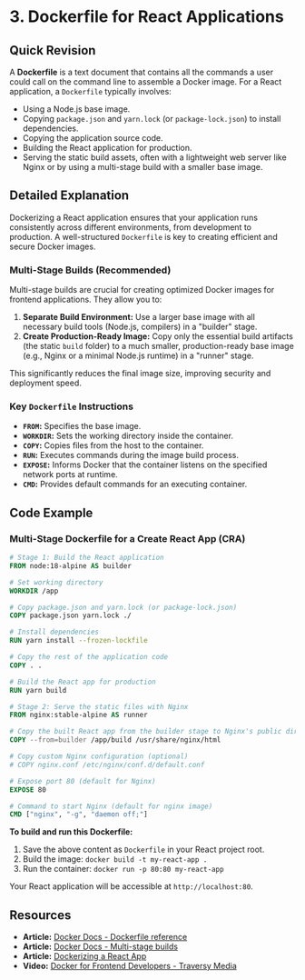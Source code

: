 
# 3. Dockerfile for React Applications

## Quick Revision

A **Dockerfile** is a text document that contains all the commands a user could call on the command line to assemble a Docker image. For a React application, a `Dockerfile` typically involves:

*   Using a Node.js base image.
*   Copying `package.json` and `yarn.lock` (or `package-lock.json`) to install dependencies.
*   Copying the application source code.
*   Building the React application for production.
*   Serving the static build assets, often with a lightweight web server like Nginx or by using a multi-stage build with a smaller base image.

## Detailed Explanation

Dockerizing a React application ensures that your application runs consistently across different environments, from development to production. A well-structured `Dockerfile` is key to creating efficient and secure Docker images.

### Multi-Stage Builds (Recommended)

Multi-stage builds are crucial for creating optimized Docker images for frontend applications. They allow you to:

1.  **Separate Build Environment:** Use a larger base image with all necessary build tools (Node.js, compilers) in a "builder" stage.
2.  **Create Production-Ready Image:** Copy only the essential build artifacts (the static `build` folder) to a much smaller, production-ready base image (e.g., Nginx or a minimal Node.js runtime) in a "runner" stage.

This significantly reduces the final image size, improving security and deployment speed.

### Key `Dockerfile` Instructions

*   **`FROM`:** Specifies the base image.
*   **`WORKDIR`:** Sets the working directory inside the container.
*   **`COPY`:** Copies files from the host to the container.
*   **`RUN`:** Executes commands during the image build process.
*   **`EXPOSE`:** Informs Docker that the container listens on the specified network ports at runtime.
*   **`CMD`:** Provides default commands for an executing container.

## Code Example

### Multi-Stage Dockerfile for a Create React App (CRA)

```dockerfile
# Stage 1: Build the React application
FROM node:18-alpine AS builder

# Set working directory
WORKDIR /app

# Copy package.json and yarn.lock (or package-lock.json)
COPY package.json yarn.lock ./

# Install dependencies
RUN yarn install --frozen-lockfile

# Copy the rest of the application code
COPY . .

# Build the React app for production
RUN yarn build

# Stage 2: Serve the static files with Nginx
FROM nginx:stable-alpine AS runner

# Copy the built React app from the builder stage to Nginx's public directory
COPY --from=builder /app/build /usr/share/nginx/html

# Copy custom Nginx configuration (optional)
# COPY nginx.conf /etc/nginx/conf.d/default.conf

# Expose port 80 (default for Nginx)
EXPOSE 80

# Command to start Nginx (default for nginx image)
CMD ["nginx", "-g", "daemon off;"]
```

**To build and run this Dockerfile:**

1.  Save the above content as `Dockerfile` in your React project root.
2.  Build the image: `docker build -t my-react-app .`
3.  Run the container: `docker run -p 80:80 my-react-app`

Your React application will be accessible at `http://localhost:80`.

## Resources

*   **Article:** [Docker Docs - Dockerfile reference](https://docs.docker.com/engine/reference/builder/)
*   **Article:** [Docker Docs - Multi-stage builds](https://docs.docker.com/develop/develop-images/multistage-build/)
*   **Article:** [Dockerizing a React App](https://www.freecodecamp.org/news/dockerizing-a-react-app/)
*   **Video:** [Docker for Frontend Developers - Traversy Media](https://www.youtube.com/watch?v=static-relative-absolute-fixed-sticky)
